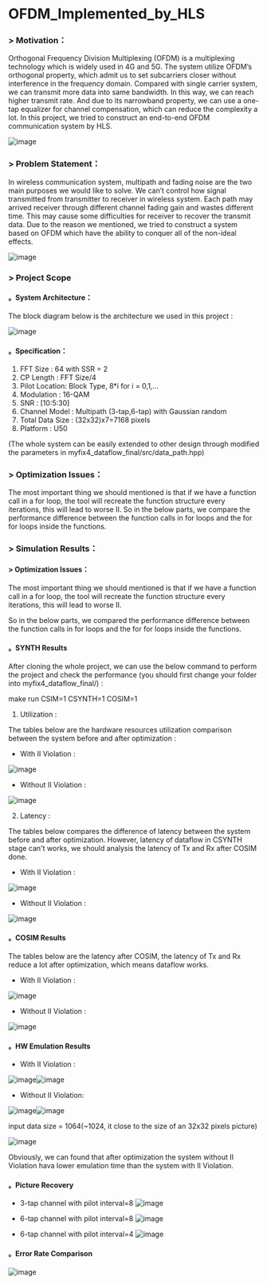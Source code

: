 # OFDM_Implemented_by_HLS

### > Motivation：

Orthogonal Frequency Division Multiplexing (OFDM) is a multiplexing technology which is widely used in 4G and 5G. The system utilize OFDM’s orthogonal property, which admit us to set subcarriers closer without interference in the frequency domain. Compared with single carrier system, we can transmit more data into same bandwidth. In this way, we can reach higher transmit rate. And due to its narrowband property, we can use a one-tap equalizer for channel compensation, which can reduce the complexity a lot. In this project, we tried to construct an end-to-end OFDM communication system by HLS.

![image](https://user-images.githubusercontent.com/102524142/174599266-031b3a6c-852f-442a-858c-c50b011f02cd.png)

### > Problem Statement：

In wireless communication system, multipath and fading noise are the two main purposes we would like to solve. We can’t control how signal transmitted from transmitter to receiver in wireless system. Each path may arrived receiver through different channel fading gain and wastes different time. This may cause some difficulties for receiver to recover the transmit data. Due to the reason we mentioned, we tried to construct a system based on OFDM which have the ability to conquer all of the non-ideal effects.

![image](https://user-images.githubusercontent.com/102524142/174599731-0d55d8b7-5141-48d4-a452-58ff461b25d4.png)

### > Project Scope
 #### 。System Architecture：
 The block diagram below is the architecture we used in this project : 
 
 ![image](https://user-images.githubusercontent.com/102524142/174599880-a740197d-dfab-4da7-938d-f461f42bd2c8.png)

 #### 。Specification：
1. FFT Size : 64 with SSR = 2
2. CP Length : FFT Size/4
3. Pilot Location: Block Type, 8*i for i = 0,1,...
4. Modulation : 16-QAM
5. SNR : [10:5:30]
6. Channel Model : Multipath (3-tap,6-tap) with Gaussian random
7. Total Data Size : (32x32)x7=7168 pixels
8. Platform : U50

(The whole system can be easily extended to other design through modified the parameters in myfix4_dataflow_final/src/data_path.hpp)

### > Optimization Issues：
The most important thing we should mentioned is that if we have a function call in a for loop, the tool will recreate the function structure every iterations, this will lead to worse II.
So in the below parts, we compare the performance difference between the function calls in for loops and the for for loops inside the functions. 

### > Simulation Results：
#### > Optimization Issues：
The most important thing we should mentioned is that if we have a function call in a for loop, the tool will recreate the function structure every iterations, this will lead to worse II.

So in the below parts, we compared the performance difference between the function calls in for loops and the for for loops inside the functions. 

#### 。SYNTH Results

After cloning the whole project, we can use the below command to perform the project and check the performance (you should first change your folder into myfix4_dataflow_final/) : 

 make run CSIM=1 CSYNTH=1 COSIM=1

1. Utilization :

The tables below are the hardware resources utilization comparison between the system before and after optimization : 

 - With II Violation : 
 
 ![image](https://user-images.githubusercontent.com/102524142/174608540-4d911c0b-5cb7-4415-b7dd-4564d120ef44.png)

 - Without II Violation : 

![image](https://user-images.githubusercontent.com/102524142/174608627-a63e5727-d7a8-48aa-adcf-15670a987898.png)

2. Latency : 

The tables below compares the difference of latency between the system before and after optimization. However, latency of dataflow in CSYNTH stage can't works, we should analysis the latency of Tx and Rx after COSIM done.

 - With II Violation : 
 
![image](https://user-images.githubusercontent.com/102524142/174608763-5f989d38-2ec6-4e1a-958b-72aa78b94f56.png)

 - Without II Violation : 

![image](https://user-images.githubusercontent.com/102524142/174608820-2d6e1cb0-1800-4a0a-8641-c4972ea0654c.png)

#### 。COSIM Results

The tables below are the latency after COSIM, the latency of Tx and Rx reduce a lot after optimization, which means dataflow works.

- With II Violation :

![image](https://user-images.githubusercontent.com/102524142/174608918-490d3ab5-e814-44f5-a6a2-5a44381e1664.png)

- Without II Violation : 

![image](https://user-images.githubusercontent.com/102524142/174608967-db85d0c6-71b3-4452-bb79-3b236b95f35e.png)


#### 。HW Emulation Results

  -  With II Violation :
  
![image](https://user-images.githubusercontent.com/102524142/174609070-3cb7f18c-ece9-4ff1-8ab4-68e655776c3b.png)![image](https://user-images.githubusercontent.com/102524142/174609076-76de0177-0945-4d1d-b989-618d1fe8c6dd.png)

- Without II Violation:

![image](https://user-images.githubusercontent.com/102524142/174609143-17006aba-022c-473c-af85-96b17e48beca.png)![image](https://user-images.githubusercontent.com/102524142/174609153-b5c00d34-04d5-4cb4-816e-afa95de9e7b9.png)

input data size = 1064(~1024, it close to the size of an 32x32 pixels picture)

![image](https://user-images.githubusercontent.com/102524142/174609290-e9df5780-bae5-4c08-8c37-853d17d56c08.png)

Obviously, we can found that after optimization the system without II Violation hava lower emulation time than the system with II Violation.

#### 。Picture Recovery 

- 3-tap channel with pilot interval=8
![image](https://user-images.githubusercontent.com/102524142/175021346-5e7c0751-6559-4d34-b75c-d23fff86759e.png)

- 6-tap channel with pilot interval=8
![image](https://user-images.githubusercontent.com/102524142/175021327-1876134e-678f-40b2-aadc-74678e30de7e.png)

- 6-tap channel with pilot interval=4
![image](https://user-images.githubusercontent.com/102524142/175021339-3138710e-7ab5-4a06-ad6f-561a57026415.png)


#### 。Error Rate Comparison
![image](https://user-images.githubusercontent.com/102524142/175021080-93ee1d97-8738-43d7-bd6d-479e5d4d9076.png)

































